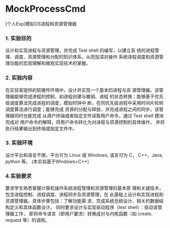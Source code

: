 # MockProcessCmd
[个人Exp]模拟OS进程和资源管理器

### 1. 实验目的 
设计和实现进程与资源管理，并完成 Test shell 的编写，以建立系
统的进程管理、调度、资源管理和分配的知识体系，从而加深对操作
系统进程调度和资源管理功能的宏观理解和微观实现技术的掌握。 

### 2. 实验内容 
在实验室提供的软硬件环境中，设计并实现一个基本的进程与资
源管理器。该管理器能够完成进程的控制，如进程创建与撤销、进程
的状态转换；能够基于优先级调度算法完成进程的调度，模拟时钟中
断，在同优先级进程中采用时间片轮转调度算法进行调度；能够完成
资源的分配与释放，并完成进程之间的同步。该管理器同时也能完成
从用户终端或者指定文件读取用户命令，通过 Test shell 模块完成对
用户命令的解释，将用户命令转化为对进程与资源控制的具体操作，
并将执行结果输出到终端或指定文件中。 
 
### 3. 实验环境 
 设计平台和语言不限，平台可为 Linux 或 Windows, 语言可为 C，
C++，Java, python 等。  (本实验基于Windows+C++)

### 4.实验要求 
要求学生熟悉掌握计算机操作系统进程管理和资源管理的基本原
理和关键技术，包含进程控制、进程调度、进程同步及资源管理，在
此基础上设计和实现进程和资源管理器。具体步骤包括：了解功能需
求、完成系统总统设计、相关的数据结构定义和具体函数设计。 
同时要求设计与实现驱动程序（test shell）：驱动该管理器工作，
即将命令语言（即用户要求）转换成对与内核函数（如 create, request
等）的调用。 
 
